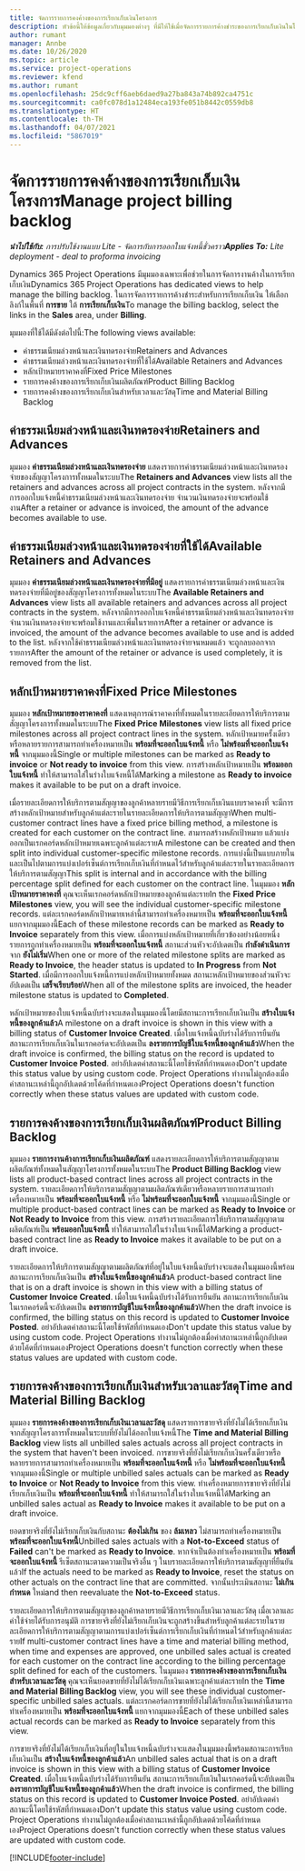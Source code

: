 ```yaml
---
title: จัดการรายการคงค้างของการเรียกเก็บเงินโครงการ
description: หัวข้อนี้ให้ข้อมูลเกี่ยวกับมุมมองต่างๆ ที่มีให้ใช้เมื่อจัดการรายการค้างชำระของการเรียกเก็บเงินในโครงการ
author: rumant
manager: Annbe
ms.date: 10/26/2020
ms.topic: article
ms.service: project-operations
ms.reviewer: kfend
ms.author: rumant
ms.openlocfilehash: 25dc9cff6aeb6daed9a27ba843a74b892ca4751c
ms.sourcegitcommit: ca0fc078d1a12484eca193fe051b8442c0559db8
ms.translationtype: HT
ms.contentlocale: th-TH
ms.lasthandoff: 04/07/2021
ms.locfileid: "5867019"
---
```

# <a name="manage-project-billing-backlog"></a><span data-ttu-id="9fe1d-103">จัดการรายการคงค้างของการเรียกเก็บเงินโครงการ</span><span class="sxs-lookup"><span data-stu-id="9fe1d-103">Manage project billing backlog</span></span> 

<span data-ttu-id="9fe1d-104">_**นำไปใช้กับ:** การปรับใช้งานแบบ Lite - จัดการกับการออกใบแจ้งหนี้ชั่วคราว_</span><span class="sxs-lookup"><span data-stu-id="9fe1d-104">_**Applies To:** Lite deployment - deal to proforma invoicing_</span></span>

<span data-ttu-id="9fe1d-105">Dynamics 365 Project Operations มีมุมมองเฉพาะเพื่อช่วยในการจัดการงานค้างในการเรียกเก็บเงิน</span><span class="sxs-lookup"><span data-stu-id="9fe1d-105">Dynamics 365 Project Operations has dedicated views to help manage the billing backlog.</span></span> <span data-ttu-id="9fe1d-106">ในการจัดการรายการค้างชำระสำหรับการเรียกเก็บเงิน ให้เลือกลิงก์ในพื้นที่ **การขาย** ใต้ **การเรียกเก็บเงิน**</span><span class="sxs-lookup"><span data-stu-id="9fe1d-106">To manage the billing backlog, select the links in the **Sales** area, under **Billing**.</span></span> 

<span data-ttu-id="9fe1d-107">มุมมองที่ใช้ได้มีดังต่อไปนี้:</span><span class="sxs-lookup"><span data-stu-id="9fe1d-107">The following views available:</span></span>

- <span data-ttu-id="9fe1d-108">ค่าธรรมเนียมล่วงหน้าและเงินทดรองจ่าย</span><span class="sxs-lookup"><span data-stu-id="9fe1d-108">Retainers and Advances</span></span>
- <span data-ttu-id="9fe1d-109">ค่าธรรมเนียมล่วงหน้าและเงินทดรองจ่ายที่ใช้ได้</span><span class="sxs-lookup"><span data-stu-id="9fe1d-109">Available Retainers and Advances</span></span>
- <span data-ttu-id="9fe1d-110">หลักเป้าหมายราคาคงที่</span><span class="sxs-lookup"><span data-stu-id="9fe1d-110">Fixed Price Milestones</span></span>
- <span data-ttu-id="9fe1d-111">รายการคงค้างของการเรียกเก็บเงินผลิตภัณฑ์</span><span class="sxs-lookup"><span data-stu-id="9fe1d-111">Product Billing Backlog</span></span>
- <span data-ttu-id="9fe1d-112">รายการคงค้างของการเรียกเก็บเงินสำหรับเวลาและวัสดุ</span><span class="sxs-lookup"><span data-stu-id="9fe1d-112">Time and Material Billing Backlog</span></span>

## <a name="retainers-and-advances"></a><span data-ttu-id="9fe1d-113">ค่าธรรมเนียมล่วงหน้าและเงินทดรองจ่าย</span><span class="sxs-lookup"><span data-stu-id="9fe1d-113">Retainers and Advances</span></span>

<span data-ttu-id="9fe1d-114">มุมมอง **ค่าธรรมเนียมล่วงหน้าและเงินทดรองจ่าย** แสดงรายการค่าธรรมเนียมล่วงหน้าและเงินทดรองจ่ายของสัญญาโครงการทั้งหมดในระบบ</span><span class="sxs-lookup"><span data-stu-id="9fe1d-114">The **Retainers and Advances** view lists all the retainers and advances across all project contracts in the system.</span></span> <span data-ttu-id="9fe1d-115">หลังจากมีการออกใบแจ้งหนี้ค่าธรรมเนียมล่วงหน้าและเงินทดรองจ่าย จำนวนเงินทดรองจ่ายจะพร้อมใช้งาน</span><span class="sxs-lookup"><span data-stu-id="9fe1d-115">After a retainer or advance is invoiced, the amount of the advance becomes available to use.</span></span>

## <a name="available-retainers-and-advances"></a><span data-ttu-id="9fe1d-116">ค่าธรรมเนียมล่วงหน้าและเงินทดรองจ่ายที่ใช้ได้</span><span class="sxs-lookup"><span data-stu-id="9fe1d-116">Available Retainers and Advances</span></span>

<span data-ttu-id="9fe1d-117">มุมมอง **ค่าธรรมเนียมล่วงหน้าและเงินทดรองจ่ายที่มีอยู่** แสดงรายการค่าธรรมเนียมล่วงหน้าและเงินทดรองจ่ายที่มีอยู่ของสัญญาโครงการทั้งหมดในระบบ</span><span class="sxs-lookup"><span data-stu-id="9fe1d-117">The **Available Retainers and Advances** view lists all available retainers and advances across all project contracts in the system.</span></span> <span data-ttu-id="9fe1d-118">หลังจากมีการออกใบแจ้งหนี้ค่าธรรมเนียมล่วงหน้าและเงินทดรองจ่าย จำนวนเงินทดรองจ่ายจะพร้อมใช้งานและเพิ่มในรายการ</span><span class="sxs-lookup"><span data-stu-id="9fe1d-118">After a retainer or advance is invoiced, the amount of the advance becomes available to use and is added to the list.</span></span> <span data-ttu-id="9fe1d-119">หลังจากใช้ค่าธรรมเนียมล่วงหน้าและเงินทดรองจ่ายจนหมดแล้ว จะถูกลบออกจากรายการ</span><span class="sxs-lookup"><span data-stu-id="9fe1d-119">After the amount of the retainer or advance is used completely, it is removed from the list.</span></span>

## <a name="fixed-price-milestones"></a><span data-ttu-id="9fe1d-120">หลักเป้าหมายราคาคงที่</span><span class="sxs-lookup"><span data-stu-id="9fe1d-120">Fixed Price Milestones</span></span>

<span data-ttu-id="9fe1d-121">มุมมอง **หลักเป้าหมายของราคาคงที่** แสดงเหตุการณ์ราคาคงที่ทั้งหมดในรายละเอียดการให้บริการตามสัญญาโครงการทั้งหมดในระบบ</span><span class="sxs-lookup"><span data-stu-id="9fe1d-121">The **Fixed Price Milestones** view lists all fixed price milestones across all project contract lines in the system.</span></span> <span data-ttu-id="9fe1d-122">หลักเป้าหมายครั้งเดียวหรือหลายรายการสามารถทำเครื่องหมายเป็น **พร้อมที่จะออกใบแจ้งหนี้** หรือ **ไม่พร้อมที่จะออกใบแจ้งหนี้** จากมุมมองนี้</span><span class="sxs-lookup"><span data-stu-id="9fe1d-122">Single or multiple milestones can be marked as **Ready to invoice** or **Not ready to invoice** from this view.</span></span> <span data-ttu-id="9fe1d-123">การสร้างหลักเป้าหมายเป็น **พร้อมออกใบแจ้งหนี้** ทำให้สามารถใส่ในร่างใบแจ้งหนี้ได้</span><span class="sxs-lookup"><span data-stu-id="9fe1d-123">Marking a milestone as **Ready to invoice** makes it available to be put on a draft invoice.</span></span>

<span data-ttu-id="9fe1d-124">เมื่อรายละเอียดการให้บริการตามสัญญาของลูกค้าหลายรายมีวิธีการเรียกเก็บเงินแบบราคาคงที่ จะมีการสร้างหลักเป้าหมายสำหรับลูกค้าแต่ละรายในรายละเอียดการให้บริการตามสัญญา</span><span class="sxs-lookup"><span data-stu-id="9fe1d-124">When multi-customer contract lines have a fixed price billing method, a milestone is created for each customer on the contract line.</span></span> <span data-ttu-id="9fe1d-125">สามารถสร้างหลักเป้าหมาย แล้วแบ่งออกเป็นเรกคอร์ดหลักเป้าหมายเฉพาะลูกค้าแต่ละราย</span><span class="sxs-lookup"><span data-stu-id="9fe1d-125">A milestone can be created and then split into individual customer-specific milestone records.</span></span> <span data-ttu-id="9fe1d-126">การแบ่งนี้เป็นแบบภายในและเป็นไปตามการแบ่งเปอร์เซ็นต์การเรียกเก็บเงินที่กำหนดไว้สำหรับลูกค้าแต่ละรายในรายละเอียดการให้บริการตามสัญญา</span><span class="sxs-lookup"><span data-stu-id="9fe1d-126">This split is internal and in accordance with the billing percentage split defined for each customer on the contract line.</span></span> <span data-ttu-id="9fe1d-127">ในมุมมอง **หลักเป้าหมายราคาคงที่** คุณจะเห็นเรกคอร์ดหลักเป้าหมายของลูกค้าแต่ละราย</span><span class="sxs-lookup"><span data-stu-id="9fe1d-127">In the **Fixed Price Milestones** view, you will see the individual customer-specific milestone records.</span></span> <span data-ttu-id="9fe1d-128">แต่ละเรกคอร์ดหลักเป้าหมายเหล่านี้สามารถทำเครื่องหมายเป็น **พร้อมที่จะออกใบแจ้งหนี้** แยกจากมุมมองนี้</span><span class="sxs-lookup"><span data-stu-id="9fe1d-128">Each of these milestone records can be marked as **Ready to Invoice** separately from this view.</span></span> <span data-ttu-id="9fe1d-129">เมื่อการแบ่งหลักเป้าหมายที่เกี่ยวข้องอย่างน้อยหนึ่งรายการถูกทำเครื่องหมายเป็น **พร้อมที่จะออกใบแจ้งหนี้** สถานะส่วนหัวจะอัปเดตเป็น **กำลังดำเนินการ** จาก **ยังไม่เริ่ม**</span><span class="sxs-lookup"><span data-stu-id="9fe1d-129">When one or more of the related milestone splits are marked as **Ready to Invoice**, the header status is updated to **In Progress** from **Not Started**.</span></span> <span data-ttu-id="9fe1d-130">เมื่อมีการออกใบแจ้งหนี้การแบ่งหลักเป้าหมายทั้งหมด สถานะหลักเป้าหมายของส่วนหัวจะอัปเดตเป็น **เสร็จเรียบร้อย**</span><span class="sxs-lookup"><span data-stu-id="9fe1d-130">When all of the milestone splits are invoiced, the header milestone status is updated to **Completed**.</span></span>

<span data-ttu-id="9fe1d-131">หลักเป้าหมายของใบแจ้งหนี้ฉบับร่างจะแสดงในมุมมองนี้โดยมีสถานะการเรียกเก็บเงินเป็น **สร้างใบแจ้งหนี้ของลูกค้าแล้ว**</span><span class="sxs-lookup"><span data-stu-id="9fe1d-131">A milestone on a draft invoice is shown in this view with a billing status of **Customer Invoice Created**.</span></span> <span data-ttu-id="9fe1d-132">เมื่อใบแจ้งหนี้ฉบับร่างได้รับการยืนยัน สถานะการเรียกเก็บเงินในเรกคอร์ดจะอัปเดตเป็น **ลงรายการบัญชีใบแจ้งหนี้ของลูกค้าแล้ว**</span><span class="sxs-lookup"><span data-stu-id="9fe1d-132">When the draft invoice is confirmed, the billing status on the record is updated to **Customer Invoice Posted**.</span></span> <span data-ttu-id="9fe1d-133">อย่าอัปเดตค่าสถานะนี้โดยใช้รหัสที่กำหนดเอง</span><span class="sxs-lookup"><span data-stu-id="9fe1d-133">Don't update this status value by using custom code.</span></span> <span data-ttu-id="9fe1d-134">Project Operations ทำงานไม่ถูกต้องเมื่อค่าสถานะเหล่านี้ถูกอัปเดตด้วยโค้ดที่กำหนดเอง</span><span class="sxs-lookup"><span data-stu-id="9fe1d-134">Project Operations doesn't function correctly when these status values are updated with custom code.</span></span>

## <a name="product-billing-backlog"></a><span data-ttu-id="9fe1d-135">รายการคงค้างของการเรียกเก็บเงินผลิตภัณฑ์</span><span class="sxs-lookup"><span data-stu-id="9fe1d-135">Product Billing Backlog</span></span>

<span data-ttu-id="9fe1d-136">มุมมอง **รายการงานค้างการเรียกเก็บเงินผลิตภัณฑ์** แสดงรายละเอียดการให้บริการตามสัญญาตามผลิตภัณฑ์ทั้งหมดในสัญญาโครงการทั้งหมดในระบบ</span><span class="sxs-lookup"><span data-stu-id="9fe1d-136">The **Product Billing Backlog** view lists all product-based contract lines across all project contracts in the system.</span></span> <span data-ttu-id="9fe1d-137">รายละเอียดการให้บริการตามสัญญาตามผลิตภัณฑ์เดียวหรือหลายรายการสามารถทำเครื่องหมายเป็น **พร้อมที่จะออกใบแจ้งหนี้** หรือ **ไม่พร้อมที่จะออกใบแจ้งหนี้** จากมุมมองนี้</span><span class="sxs-lookup"><span data-stu-id="9fe1d-137">Single or multiple product-based contract lines can be marked as **Ready to Invoice** or **Not Ready to Invoice** from this view.</span></span> <span data-ttu-id="9fe1d-138">การสร้างรายละเอียดการให้บริการตามสัญญาตามผลิตภัณฑ์เป็น **พร้อมออกใบแจ้งหนี้** ทำให้สามารถใส่ในร่างใบแจ้งหนี้ได้</span><span class="sxs-lookup"><span data-stu-id="9fe1d-138">Marking a product-based contract line as **Ready to Invoice** makes it available to be put on a draft invoice.</span></span>

<span data-ttu-id="9fe1d-139">รายละเอียดการให้บริการตามสัญญาตามผลิตภัณฑ์ที่อยู่ในใบแจ้งหนี้ฉบับร่างจะแสดงในมุมมองนี้พร้อมสถานะการเรียกเก็บเงินเป็น **สร้างใบแจ้งหนี้ของลูกค้าแล้ว**</span><span class="sxs-lookup"><span data-stu-id="9fe1d-139">A product-based contract line that is on a draft invoice is shown in this view with a billing status of **Customer Invoice Created**.</span></span> <span data-ttu-id="9fe1d-140">เมื่อใบแจ้งหนี้ฉบับร่างได้รับการยืนยัน สถานะการเรียกเก็บเงินในเรกคอร์ดนี้จะอัปเดตเป็น **ลงรายการบัญชีใบแจ้งหนี้ของลูกค้าแล้ว**</span><span class="sxs-lookup"><span data-stu-id="9fe1d-140">When the draft invoice is confirmed, the billing status on this record is updated to **Customer Invoice Posted**.</span></span> <span data-ttu-id="9fe1d-141">อย่าอัปเดตค่าสถานะนี้โดยใช้รหัสที่กำหนดเอง</span><span class="sxs-lookup"><span data-stu-id="9fe1d-141">Don't update this status value by using custom code.</span></span> <span data-ttu-id="9fe1d-142">Project Operations ทำงานไม่ถูกต้องเมื่อค่าสถานะเหล่านี้ถูกอัปเดตด้วยโค้ดที่กำหนดเอง</span><span class="sxs-lookup"><span data-stu-id="9fe1d-142">Project Operations doesn't function correctly when these status values are updated with custom code.</span></span>

## <a name="time-and-material-billing-backlog"></a><span data-ttu-id="9fe1d-143">รายการคงค้างของการเรียกเก็บเงินสำหรับเวลาและวัสดุ</span><span class="sxs-lookup"><span data-stu-id="9fe1d-143">Time and Material Billing Backlog</span></span>

<span data-ttu-id="9fe1d-144">มุมมอง **รายการคงค้างของการเรียกเก็บเงินเวลาและวัสดุ** แสดงรายการขายจริงที่ยังไม่ได้เรียกเก็บเงินจากสัญญาโครงการทั้งหมดในระบบที่ยังไม่ได้ออกใบแจ้งหนี้</span><span class="sxs-lookup"><span data-stu-id="9fe1d-144">The **Time and Material Billing Backlog** view lists all unbilled sales actuals across all project contracts in the system that haven't been invoiced.</span></span> <span data-ttu-id="9fe1d-145">การขายจริงที่ยังไม่เรียกเก็บเงินครั้งเดียวหรือหลายรายการสามารถทำเครื่องหมายเป็น **พร้อมที่จะออกใบแจ้งหนี้** หรือ **ไม่พร้อมที่จะออกใบแจ้งหนี้** จากมุมมองนี้</span><span class="sxs-lookup"><span data-stu-id="9fe1d-145">Single or multiple unbilled sales actuals can be marked as **Ready to Invoice** or **Not Ready to Invoice** from this view.</span></span> <span data-ttu-id="9fe1d-146">ทำเครื่องหมายการขายจริงที่ยังไม่เรียกเก็บเงินเป็น **พร้อมที่จะออกใบแจ้งหนี้** ทำให้สามารถใส่ในร่างใบแจ้งหนี้ได้</span><span class="sxs-lookup"><span data-stu-id="9fe1d-146">Marking an unbilled sales actual as **Ready to Invoice** makes it available to be put on a draft invoice.</span></span>

<span data-ttu-id="9fe1d-147">ยอดขายจริงที่ยังไม่เรียกเก็บเงินกับสถานะ **ต้องไม่เกิน** ของ **ล้มเหลว** ไม่สามารถทำเครื่องหมายเป็น **พร้อมที่จะออกใบแจ้งหนี้**</span><span class="sxs-lookup"><span data-stu-id="9fe1d-147">Unbilled sales actuals with a **Not-to-Exceed** status of **Failed** can't be marked as **Ready to Invoice**.</span></span> <span data-ttu-id="9fe1d-148">หากจำเป็นต้องทำเครื่องหมายเป็น **พร้อมที่จะออกใบแจ้งหนี้** รีเซ็ตสถานะตามความเป็นจริงอื่น ๆ ในบรายละเอียดการให้บริการตามสัญญาที่ยืนยันแล้ว</span><span class="sxs-lookup"><span data-stu-id="9fe1d-148">If the actuals need to be marked as **Ready to Invoice**, reset the status on other actuals on the contract line that are committed.</span></span> <span data-ttu-id="9fe1d-149">จากนั้นประเมินสถานะ **ไม่เกินกำหนด** ใหม่</span><span class="sxs-lookup"><span data-stu-id="9fe1d-149">and then reevaluate the **Not-to-Exceed** status.</span></span>

<span data-ttu-id="9fe1d-150">รายละเอียดการให้บริการตามสัญญาของลูกค้าหลายรายมีวิธีการเรียกเก็บเงินเวลาและวัสดุ เมื่อเวลาและค่าใช้จ่ายได้รับการอนุมัติ การขายจริงที่ยังไม่เรียกเก็บเงินจะถูกสร้างขึ้นสำหรับลูกค้าแต่ละรายในรายละเอียดการให้บริการตามสัญญาตามการแบ่งเปอร์เซ็นต์การเรียกเก็บเงินที่กำหนดไว้สำหรับลูกค้าแต่ละราย</span><span class="sxs-lookup"><span data-stu-id="9fe1d-150">If multi-customer contract lines have a time and material billing method, when time and expenses are approved, one unbilled sales actual is created for each customer on the contract line according to the billing percentage split defined for each of the customers.</span></span> <span data-ttu-id="9fe1d-151">ในมุมมอง **รายการคงค้างของการเรียกเก็บเงินสำหรับเวลาและวัสดุ** คุณจะเห็นยอดขายที่ยังไม่ได้เรียกเก็บเงินเฉพาะลูกค้าแต่ละราย</span><span class="sxs-lookup"><span data-stu-id="9fe1d-151">In the **Time and Material Billing Backlog** view, you will see these individual customer-specific unbilled sales actuals.</span></span> <span data-ttu-id="9fe1d-152">แต่ละเรกคอร์ดการขายที่ยังไม่ได้เรียกเก็บเงินเหล่านี้สามารถทำเครื่องหมายเป็น **พร้อมที่จะออกใบแจ้งหนี้** แยกจากมุมมองนี้</span><span class="sxs-lookup"><span data-stu-id="9fe1d-152">Each of these unbilled sales actual records can be marked as **Ready to Invoice** separately from this view.</span></span>

<span data-ttu-id="9fe1d-153">การขายจริงที่ยังไม่ได้เรียกเก็บเงินที่อยู่ในใบแจ้งหนี้ฉบับร่างจะแสดงในมุมมองนี้พร้อมสถานะการเรียกเก็บเงินเป็น **สร้างใบแจ้งหนี้ของลูกค้าแล้ว**</span><span class="sxs-lookup"><span data-stu-id="9fe1d-153">An unbilled sales actual that is on a draft invoice is shown in this view with a billing status of **Customer Invoice Created**.</span></span> <span data-ttu-id="9fe1d-154">เมื่อใบแจ้งหนี้ฉบับร่างได้รับการยืนยัน สถานะการเรียกเก็บเงินในเรกคอร์ดนี้จะอัปเดตเป็น **ลงรายการบัญชีใบแจ้งหนี้ของลูกค้าแล้ว**</span><span class="sxs-lookup"><span data-stu-id="9fe1d-154">When the draft invoice is confirmed, the billing status on this record is updated to **Customer Invoice Posted**.</span></span> <span data-ttu-id="9fe1d-155">อย่าอัปเดตค่าสถานะนี้โดยใช้รหัสที่กำหนดเอง</span><span class="sxs-lookup"><span data-stu-id="9fe1d-155">Don't update this status value using custom code.</span></span> <span data-ttu-id="9fe1d-156">Project Operations ทำงานไม่ถูกต้องเมื่อค่าสถานะเหล่านี้ถูกอัปเดตด้วยโค้ดที่กำหนดเอง</span><span class="sxs-lookup"><span data-stu-id="9fe1d-156">Project Operations doesn't function correctly when these status values are updated with custom code.</span></span>


[!INCLUDE[footer-include](../../includes/footer-banner.md)]
